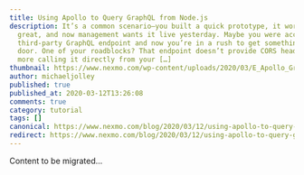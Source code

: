 ```yaml
---
title: Using Apollo to Query GraphQL from Node.js
description: It’s a common scenario—you built a quick prototype, it worked
  great, and now management wants it live yesterday. Maybe you were accessing a
  third-party GraphQL endpoint and now you’re in a rush to get something out the
  door. One of your roadblocks? That endpoint doesn’t provide CORS headers. No
  more calling it directly from your […]
thumbnail: https://www.nexmo.com/wp-content/uploads/2020/03/E_Apollo_GraphQL_1200x600.png
author: michaeljolley
published: true
published_at: 2020-03-12T13:26:08
comments: true
category: tutorial
tags: []
canonical: https://www.nexmo.com/blog/2020/03/12/using-apollo-to-query-graphql-from-node-js-dr
redirect: https://www.nexmo.com/blog/2020/03/12/using-apollo-to-query-graphql-from-node-js-dr
---
```

Content to be migrated...
